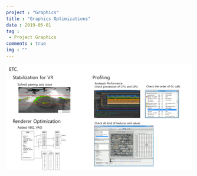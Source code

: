 ```yaml
---
project : "Graphics"
title : "Graphics Optimizations"
data : 2019-05-01
tag : 
 - Project Graphics
comments : true
img : ""
---
```


![](/Site/assets/posting_img/Projects/GraphicsETC.png)
